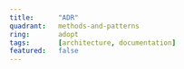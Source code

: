 ```yaml
---
title:      "ADR"
quadrant:   methods-and-patterns
ring:       adopt
tags:       [architecture, documentation]
featured:   false
---
```


